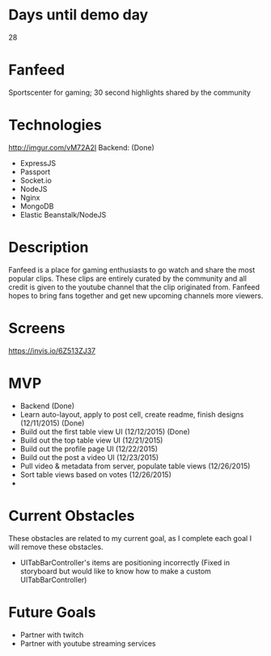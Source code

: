 # Days until demo day
28

# Fanfeed
Sportscenter for gaming; 30 second highlights shared by the community

# Technologies
http://imgur.com/vM72A2I
Backend: (Done)
- ExpressJS
- Passport
- Socket.io
- NodeJS
- Nginx
- MongoDB
- Elastic Beanstalk/NodeJS

# Description
Fanfeed is a place for gaming enthusiasts to go watch and share the most popular clips. These clips are entirely curated by the community and all credit is given to the youtube channel that the clip originated from. Fanfeed hopes to bring fans together and get new upcoming channels more viewers.


# Screens
https://invis.io/6Z513ZJ37


# MVP
- Backend (Done)
- Learn auto-layout, apply to post cell, create readme, finish designs (12/11/2015) (Done)
- Build out the first table view UI (12/12/2015) (Done) 
- Build out the top table view UI (12/21/2015) 
- Build out the profile page UI (12/22/2015)
- Build out the post a video UI (12/23/2015)
- Pull video & metadata from server, populate table views (12/26/2015)
- Sort table views based on votes (12/26/2015)
- 

# Current Obstacles
These obstacles are related to my current goal, as I complete each goal I will remove these obstacles.
- UITabBarController's items are positioning incorrectly (Fixed in storyboard but would like to know how to make a custom UITabBarController)  


# Future Goals
- Partner with twitch
- Partner with youtube streaming services
